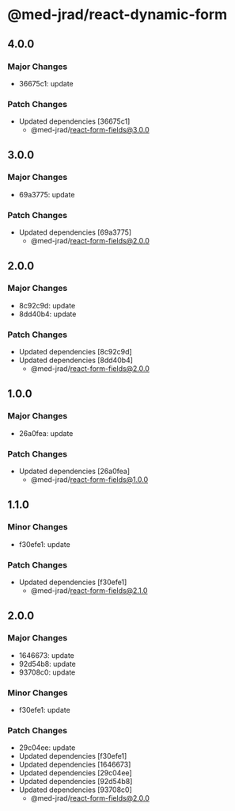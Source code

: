 # @med-jrad/react-dynamic-form

## 4.0.0

### Major Changes

- 36675c1: update

### Patch Changes

- Updated dependencies [36675c1]
  - @med-jrad/react-form-fields@3.0.0

## 3.0.0

### Major Changes

- 69a3775: update

### Patch Changes

- Updated dependencies [69a3775]
  - @med-jrad/react-form-fields@2.0.0

## 2.0.0

### Major Changes

- 8c92c9d: update
- 8dd40b4: update

### Patch Changes

- Updated dependencies [8c92c9d]
- Updated dependencies [8dd40b4]
  - @med-jrad/react-form-fields@2.0.0

## 1.0.0

### Major Changes

- 26a0fea: update

### Patch Changes

- Updated dependencies [26a0fea]
  - @med-jrad/react-form-fields@1.0.0

## 1.1.0

### Minor Changes

- f30efe1: update

### Patch Changes

- Updated dependencies [f30efe1]
  - @med-jrad/react-form-fields@2.1.0

## 2.0.0

### Major Changes

- 1646673: update
- 92d54b8: update
- 93708c0: update

### Minor Changes

- f30efe1: update

### Patch Changes

- 29c04ee: update
- Updated dependencies [f30efe1]
- Updated dependencies [1646673]
- Updated dependencies [29c04ee]
- Updated dependencies [92d54b8]
- Updated dependencies [93708c0]
  - @med-jrad/react-form-fields@2.0.0
